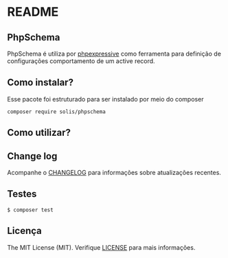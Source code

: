 # README

## PhpSchema

PhpSchema é utiliza por [phpexpressive](https://github.com/rafaelbeecker/phpexpressive) como ferramenta para definição de configurações comportamento de um active record.

## Como instalar?

Esse pacote foi estruturado para ser instalado por meio do composer

```
composer require solis/phpschema
``` 

## Como utilizar?

## Change log

Acompanhe o [CHANGELOG](CHANGELOG.md) para informações sobre atualizações recentes.

## Testes

```
$ composer test
```

## Licença

The MIT License (MIT). Verifique [LICENSE](LICENSE.MD) para mais informações.